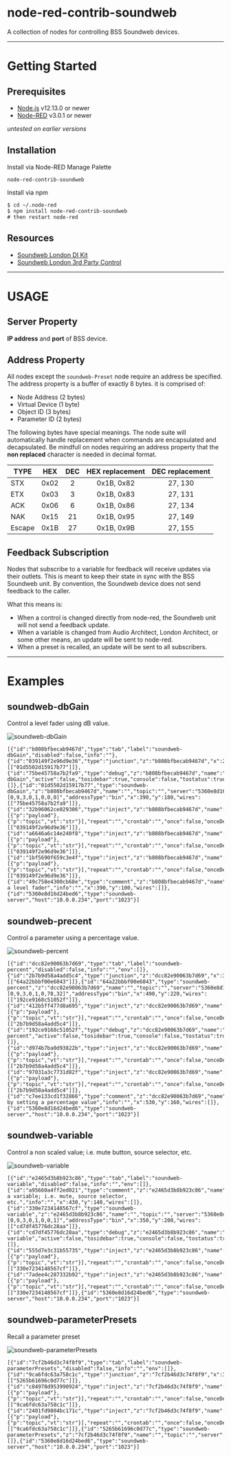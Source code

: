 # node-red-contrib-soundweb
A collection of nodes for controlling BSS Soundweb devices.

---

# Getting Started

## Prerequisites

- [Node.js](https://nodejs.org/en/) v12.13.0 or newer
- [Node-RED](https://nodered.org) v3.0.1 or newer

*untested on earlier versions*

## Installation

Install via Node-RED Manage Palette

`node-red-contrib-soundweb`

Install via npm

```
$ cd ~/.node-red
$ npm install node-red-contrib-soundweb
# then restart node-red
```

## Resources

- [Soundweb London DI Kit](https://bssaudio.com/en/site_elements/soundweb-london-di-kit)
- [Soundweb London 3rd Party Control](https://help.harmanpro.com/Documents/135/Soundweb%20London%203rd%20Party%20Control.pdf)

---

# USAGE

## Server Property

**IP address** and **port** of BSS device.

## Address Property

All nodes except the `soundweb-Preset` node require an address be specified. The address property is a buffer of exactly 8 bytes. it is comprised of:

- Node Address (2 bytes)
- Virtual Device (1 byte)
- Object ID (3 bytes)
- Parameter ID (2 bytes)

The following bytes have special meanings. The node suite will automatically handle replacement when commands are encapsulated and decapsulated. Be mindfull on nodes requiring an address property that the **non replaced** character is needed in decimal format. 

| TYPE   | HEX  | DEC  | HEX replacement | DEC replacement |
| ------ |:----:| :---:| :-------------: | :-------------: |
| STX    | 0x02 | 2    | 0x1B, 0x82      | 27, 130         |
| ETX    | 0x03 | 3    | 0x1B, 0x83      | 27, 131         |
| ACK    | 0x06 | 6    | 0x1B, 0x86      | 27, 134         |
| NAK    | 0x15 | 21   | 0x1B, 0x95      | 27, 149         |
| Escape | 0x1B | 27   | 0x1B, 0x9B      | 27, 155         |

## Feedback Subscription

Nodes that subscribe to a variable for feedback will receive updates via their outlets. This is meant to keep their state in sync with the BSS Soundweb unit. By convention, the Soundweb device does not send feedback to the caller.

What this means is: 
- When a control is changed directly from node-red, the Soundweb unit will not send a feedback update.
- When a variable is changed from Audio Architect, London Architect, or some other means, an update will be sent to node-red.
- When a preset is recalled, an update will be sent to all subscribers.

---

# Examples

## soundweb-dbGain

Control a level fader using dB value.

![soundweb-dbGain](images/ex_soundweb-dbGain.png)

```
[{"id":"b808bfbecab9467d","type":"tab","label":"soundweb-dbGain","disabled":false,"info":""},{"id":"039149f2e96d9e36","type":"junction","z":"b808bfbecab9467d","x":260,"y":180,"wires":[["01d5502d15917b77"]]},{"id":"75be45758a7b2fa9","type":"debug","z":"b808bfbecab9467d","name":"soundweb-dbGain","active":false,"tosidebar":true,"console":false,"tostatus":true,"complete":"payload","targetType":"msg","statusVal":"payload","statusType":"auto","x":610,"y":180,"wires":[]},{"id":"01d5502d15917b77","type":"soundweb-dbGain","z":"b808bfbecab9467d","name":"","topic":"","server":"5360e8d16d24bed6","address":"[0,9,3,0,1,0,0,0]","addressType":"bin","x":390,"y":180,"wires":[["75be45758a7b2fa9"]]},{"id":"32b96062ce029306","type":"inject","z":"b808bfbecab9467d","name":"","props":[{"p":"payload"},{"p":"topic","vt":"str"}],"repeat":"","crontab":"","once":false,"onceDelay":0.1,"topic":"","payload":"-50","payloadType":"num","x":150,"y":100,"wires":[["039149f2e96d9e36"]]},{"id":"a6646a6c14e240f8","type":"inject","z":"b808bfbecab9467d","name":"","props":[{"p":"payload"},{"p":"topic","vt":"str"}],"repeat":"","crontab":"","once":false,"onceDelay":0.1,"topic":"","payload":"0","payloadType":"num","x":150,"y":180,"wires":[["039149f2e96d9e36"]]},{"id":"1bf5690f659c3e4f","type":"inject","z":"b808bfbecab9467d","name":"","props":[{"p":"payload"},{"p":"topic","vt":"str"}],"repeat":"","crontab":"","once":false,"onceDelay":0.1,"topic":"","payload":"5","payloadType":"num","x":150,"y":260,"wires":[["039149f2e96d9e36"]]},{"id":"49c758e4300cb68e","type":"comment","z":"b808bfbecab9467d","name":"Control a level fader","info":"","x":390,"y":100,"wires":[]},{"id":"5360e8d16d24bed6","type":"soundweb-server","host":"10.0.0.234","port":"1023"}]
```

## soundweb-precent

Control a parameter using a percentage value.

![soundweb-percent](images/ex_soundweb-percent.png)

```
[{"id":"dcc82e90063b7d69","type":"tab","label":"soundweb-percent","disabled":false,"info":"","env":[]},{"id":"2b7b9d58a4add5c4","type":"junction","z":"dcc82e90063b7d69","x":360,"y":220,"wires":[["64a22bbbf00e6043"]]},{"id":"64a22bbbf00e6043","type":"soundweb-percent","z":"dcc82e90063b7d69","name":"","topic":"","server":"5360e8d16d24bed6","address":"[0,9,3,0,1,0,78,32]","addressType":"bin","x":490,"y":220,"wires":[["192ce9168c51052f"]]},{"id":"412b5ff477d8a695","type":"inject","z":"dcc82e90063b7d69","name":"","props":[{"p":"payload"},{"p":"topic","vt":"str"}],"repeat":"","crontab":"","once":false,"onceDelay":0.1,"topic":"","payload":"0","payloadType":"num","x":250,"y":160,"wires":[["2b7b9d58a4add5c4"]]},{"id":"192ce9168c51052f","type":"debug","z":"dcc82e90063b7d69","name":"soundweb-percent","active":false,"tosidebar":true,"console":false,"tostatus":true,"complete":"payload","targetType":"msg","statusVal":"payload","statusType":"auto","x":710,"y":220,"wires":[]},{"id":"d974b7ba0d93822b","type":"inject","z":"dcc82e90063b7d69","name":"","props":[{"p":"payload"},{"p":"topic","vt":"str"}],"repeat":"","crontab":"","once":false,"onceDelay":0.1,"topic":"","payload":"50","payloadType":"num","x":250,"y":220,"wires":[["2b7b9d58a4add5c4"]]},{"id":"97031a3c7731d82f","type":"inject","z":"dcc82e90063b7d69","name":"","props":[{"p":"payload"},{"p":"topic","vt":"str"}],"repeat":"","crontab":"","once":false,"onceDelay":0.1,"topic":"","payload":"100","payloadType":"num","x":250,"y":280,"wires":[["2b7b9d58a4add5c4"]]},{"id":"c7ee133cd1f32866","type":"comment","z":"dcc82e90063b7d69","name":"Control by setting a percentage value","info":"","x":530,"y":160,"wires":[]},{"id":"5360e8d16d24bed6","type":"soundweb-server","host":"10.0.0.234","port":"1023"}]
```

## soundweb-variable

Control a non scaled value; i.e. mute button, source selector, etc.

![soundweb-variable](images/ex_soundweb-variable.png)

```
[{"id":"e2465d3b8b923c86","type":"tab","label":"soundweb-variable","disabled":false,"info":"","env":[]},{"id":"a95660a4ff2ed021","type":"comment","z":"e2465d3b8b923c86","name":"Set a variable; i.e. mute, source selector, etc.","info":"","x":430,"y":140,"wires":[]},{"id":"330e7234148567cf","type":"soundweb-variable","z":"e2465d3b8b923c86","name":"","topic":"","server":"5360e8d16d24bed6","address":"[0,9,3,0,1,0,0,1]","addressType":"bin","x":350,"y":200,"wires":[["cd7df45776dc28aa"]]},{"id":"cd7df45776dc28aa","type":"debug","z":"e2465d3b8b923c86","name":"soundweb-variable","active":false,"tosidebar":true,"console":false,"tostatus":true,"complete":"payload","targetType":"msg","statusVal":"payload","statusType":"auto","x":590,"y":200,"wires":[]},{"id":"555d7e3c31b55735","type":"inject","z":"e2465d3b8b923c86","name":"","props":[{"p":"payload"},{"p":"topic","vt":"str"}],"repeat":"","crontab":"","once":false,"onceDelay":0.1,"topic":"","payload":"0","payloadType":"num","x":150,"y":180,"wires":[["330e7234148567cf"]]},{"id":"7adee4c287332b92","type":"inject","z":"e2465d3b8b923c86","name":"","props":[{"p":"payload"},{"p":"topic","vt":"str"}],"repeat":"","crontab":"","once":false,"onceDelay":0.1,"topic":"","payload":"1","payloadType":"num","x":150,"y":260,"wires":[["330e7234148567cf"]]},{"id":"5360e8d16d24bed6","type":"soundweb-server","host":"10.0.0.234","port":"1023"}]
```

## soundweb-parameterPresets

Recall a parameter preset

![soundweb-parameterPresets](images/ex_soundweb-parameterPresets.png)

```
[{"id":"7cf2b46d3c74f8f9","type":"tab","label":"soundweb-parameterPresets","disabled":false,"info":"","env":[]},{"id":"9ca6fdc63a758c1c","type":"junction","z":"7cf2b46d3c74f8f9","x":320,"y":100,"wires":[["5265b61696c0d77c"]]},{"id":"c84978d953990924","type":"inject","z":"7cf2b46d3c74f8f9","name":"","props":[{"p":"payload"},{"p":"topic","vt":"str"}],"repeat":"","crontab":"","once":false,"onceDelay":0.1,"topic":"","payload":"0","payloadType":"num","x":210,"y":80,"wires":[["9ca6fdc63a758c1c"]]},{"id":"2401fd9804bc171c","type":"inject","z":"7cf2b46d3c74f8f9","name":"","props":[{"p":"payload"},{"p":"topic","vt":"str"}],"repeat":"","crontab":"","once":false,"onceDelay":0.1,"topic":"","payload":"1","payloadType":"num","x":210,"y":140,"wires":[["9ca6fdc63a758c1c"]]},{"id":"5265b61696c0d77c","type":"soundweb-parameterPresets","z":"7cf2b46d3c74f8f9","name":"","topic":"","server":"5360e8d16d24bed6","x":500,"y":100,"wires":[]},{"id":"5360e8d16d24bed6","type":"soundweb-server","host":"10.0.0.234","port":"1023"}]
```